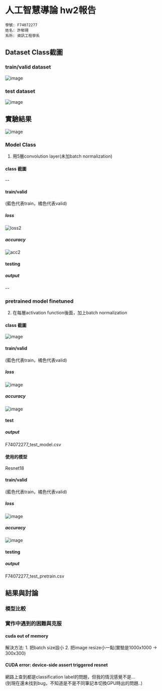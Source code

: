# 人工智慧導論 hw2報告
```
學號: F74072277
姓名: 許郁翎
系所: 資訊工程學系
```

## Dataset Class截圖
### train/valid dataset
![image](https://user-images.githubusercontent.com/61599898/162396818-210f899d-b268-4af3-8030-b7cf1fa0a237.png)
### test dataset
![image](https://user-images.githubusercontent.com/61599898/162397152-3ca4333d-cdc9-416f-a055-f91b23afe218.png)


## 實驗結果
![image](https://user-images.githubusercontent.com/61599898/162203631-37db0b12-8e92-416f-a3e0-010fc4776457.png)

### Model Class
1. 用5層convolution layer(未加batch normalization)
#### class 截圖
 --
#### train/valid
(藍色代表train，橘色代表valid)
##### loss
![loss2](https://user-images.githubusercontent.com/61599898/162409215-bd159b2e-b4cc-401b-94f9-4d5da4ab6e95.png)
##### accuracy
![acc2](https://user-images.githubusercontent.com/61599898/162409165-5a340a94-2fc6-43de-8c7f-e36741ea10fa.png)
#### testing
##### output
 --
### pretrained model finetuned
2. 在每層activation function後面，加上batch normalization
#### class 截圖
![image](https://user-images.githubusercontent.com/61599898/162403801-ac34a515-ef0a-4e24-a103-6897ae85fe4d.png)
#### train/valid
(藍色代表train，橘色代表valid)
##### loss
![image](https://user-images.githubusercontent.com/61599898/162402746-0d99abfc-8de7-4170-9dde-b61ea2b1fba1.png)
##### accuracy
![image](https://user-images.githubusercontent.com/61599898/162402961-2fddfacb-6c8a-49c6-84f9-df049c1816e2.png)
#### test
##### output
F74072277_test_model.csv  

#### 使用的模型
Resnet18
#### train/valid
(藍色代表train，橘色代表valid)
##### loss
![image](https://user-images.githubusercontent.com/61599898/162406938-941c3779-9aae-4607-8fec-a550b31014b4.png)
##### accuracy
![image](https://user-images.githubusercontent.com/61599898/162406988-14e5a756-bbff-495c-9afd-4046976359c5.png)
#### testing
##### output
F74072277_test_pretrain.csv  

## 結果與討論

### 模型比較

### 實作中遇到的困難與克服
#### cuda out of memory
解決方法: 1. 把batch size設小 2. 把image resize小一點(實驗是1000x1000 -> 300x300)  
#### CUDA error: device-side assert triggered resnet
網路上查到都是classification label的問題，但我的情況感覺不是...  
(到現在還未找到bug，不知道是不是不同筆記本切換GPU時出的問題..)  


